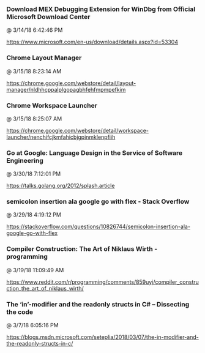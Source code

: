 ﻿

### Download MEX Debugging Extension for WinDbg from Official Microsoft Download Center
@ 3/14/18 6:42:46 PM

https://www.microsoft.com/en-us/download/details.aspx?id=53304




### Chrome Layout Manager
@ 3/15/18 8:23:14 AM

https://chrome.google.com/webstore/detail/layout-manager/nldhhcppalplgopagbhfehfmpmpefkim



### Chrome Workspace Launcher
@ 3/15/18 8:25:07 AM

https://chrome.google.com/webstore/detail/workspace-launcher/nenchifcjkmfahicbjgpinmklenpfiih




### Go at Google: Language Design in the Service of Software Engineering
@ 3/30/18 7:12:01 PM

https://talks.golang.org/2012/splash.article




### semicolon insertion ala google go with flex - Stack Overflow
@ 3/29/18 4:19:12 PM

https://stackoverflow.com/questions/10826744/semicolon-insertion-ala-google-go-with-flex




### Compiler Construction: The Art of Niklaus Wirth - programming
@ 3/19/18 11:09:49 AM

https://www.reddit.com/r/programming/comments/859uyj/compiler_construction_the_art_of_niklaus_wirth/




### The ‘in’-modifier and the readonly structs in C# – Dissecting the code
@ 3/7/18 6:05:16 PM

https://blogs.msdn.microsoft.com/seteplia/2018/03/07/the-in-modifier-and-the-readonly-structs-in-c/



